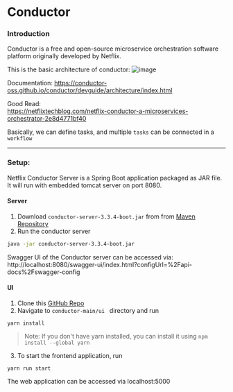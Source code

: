 # Conductor


### Introduction

Conductor is a free and open-source microservice orchestration software platform originally developed by Netflix.

This is the basic architecture of conductor:
![image](https://github.com/anushkadeshpande/conductor/assets/53345232/c4f92688-2f84-4b6f-8a39-8103ef3cc3d2)


Documentation: https://conductor-oss.github.io/conductor/devguide/architecture/index.html

Good Read:<br />
https://netflixtechblog.com/netflix-conductor-a-microservices-orchestrator-2e8d4771bf40


Basically, we can define tasks, and multiple `tasks` can be connected in a `workflow`


<hr>

### Setup:

Netflix Conductor Server is a Spring Boot application packaged as JAR file. It will run with embedded tomcat server on port 8080.

#### Server

1. Download `conductor-server-3.3.4-boot.jar` from from <a href="https://repo1.maven.org/maven2/com/netflix/conductor/conductor-server/3.3.4/">Maven Repository</a>
2. Run the conductor server
```sh
java -jar conductor-server-3.3.4-boot.jar
```

Swagger UI of the Conductor server can be accessed via:<br>
http://localhost:8080/swagger-ui/index.html?configUrl=%2Fapi-docs%2Fswagger-config


#### UI

1. Clone this <a href="https://github.com/Netflix/conductor">GitHub Repo</a>
2. Navigate to `conductor-main/ui ` directory and run
```
yarn install
```

> Note: If you don't have yarn installed, you can install it using `npm install --global yarn`

3. To start the frontend application, run
```
yarn run start
```

The web application can be accessed via localhost:5000
